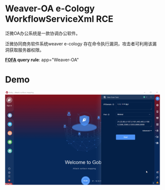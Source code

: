 # Weaver-OA e-Cology WorkflowServiceXml RCE

泛微OA办公系统是一款协调办公软件。

泛微协同商务软件系统weaver e-cology 存在命令执行漏洞，攻击者可利用该漏洞获取服务器权限。

**[FOFA](https://fofa.so/result?qbase64=YXBwPSJXZWF2ZXItT0Ei) query rule**: app="Weaver-OA"

# Demo

![](Weaver-OA_WorkflowServiceXml_RCE.gif)